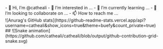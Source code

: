 <div>
  - 👋 Hi, I’m @catheali
- 👀 I’m interested in ...
- 🌱 I’m currently learning ...
- 💞️ I’m looking to collaborate on ...
- 📫 How to reach me ...  
 </div>
<div>
![Anurag's GitHub stats](https://github-readme-stats.vercel.app/api?username=catheali&show_icons=true&theme=buefy&count_private=true)

</div>
##
![Snake animation](https://github.com/catheali/catheali/blob/output/github-contribution-grid-snake.svg)
